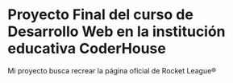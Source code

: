 # Proyecto Final del curso de Desarrollo Web en la institución educativa CoderHouse
Mi proyecto busca recrear la página oficial de Rocket League®